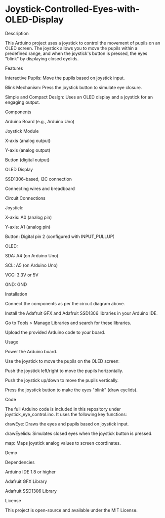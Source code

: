 # Joystick-Controlled-Eyes-with-OLED-Display
Description

This Arduino project uses a joystick to control the movement of pupils on an OLED screen. The joystick allows you to move the pupils within a predefined range, and when the joystick's button is pressed, the eyes "blink" by displaying closed eyelids.

Features

Interactive Pupils: Move the pupils based on joystick input.

Blink Mechanism: Press the joystick button to simulate eye closure.

Simple and Compact Design: Uses an OLED display and a joystick for an engaging output.

Components

Arduino Board (e.g., Arduino Uno)

Joystick Module

X-axis (analog output)

Y-axis (analog output)

Button (digital output)

OLED Display

SSD1306-based, I2C connection

Connecting wires and breadboard

Circuit Connections

Joystick:

X-axis: A0 (analog pin)

Y-axis: A1 (analog pin)

Button: Digital pin 2 (configured with INPUT_PULLUP)

OLED:

SDA: A4 (on Arduino Uno)

SCL: A5 (on Arduino Uno)

VCC: 3.3V or 5V

GND: GND

Installation

Connect the components as per the circuit diagram above.

Install the Adafruit GFX and Adafruit SSD1306 libraries in your Arduino IDE.

Go to Tools > Manage Libraries and search for these libraries.

Upload the provided Arduino code to your board.

Usage

Power the Arduino board.

Use the joystick to move the pupils on the OLED screen:

Push the joystick left/right to move the pupils horizontally.

Push the joystick up/down to move the pupils vertically.

Press the joystick button to make the eyes "blink" (draw eyelids).

Code

The full Arduino code is included in this repository under joystick_eye_control.ino. It uses the following key functions:

drawEye: Draws the eyes and pupils based on joystick input.

drawEyelids: Simulates closed eyes when the joystick button is pressed.

map: Maps joystick analog values to screen coordinates.

Demo



Dependencies

Arduino IDE 1.8 or higher

Adafruit GFX Library

Adafruit SSD1306 Library

License

This project is open-source and available under the MIT License.

